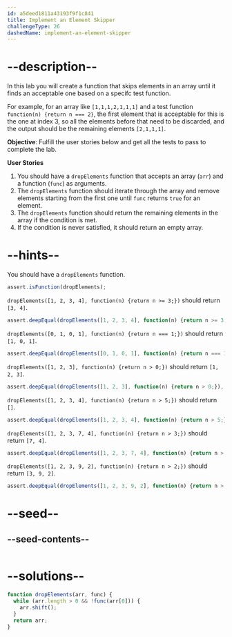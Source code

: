 ```yaml
---
id: a5deed1811a43193f9f1c841
title: Implement an Element Skipper
challengeType: 26
dashedName: implement-an-element-skipper
---
```


# --description--

In this lab you will create a function that skips elements in an array until it finds an acceptable one based on a specifc test function.

For example, for an array like `[1,1,1,2,1,1,1]` and a test function `function(n) {return n === 2}`, the first element that is acceptable for this is the one at index 3, so all the elements before that need to be discarded, and the output should be the remaining elements `[2,1,1,1]`.

**Objective**: Fulfill the user stories below and get all the tests to pass to complete the lab.

**User Stories**

1. You should have a `dropElements` function that accepts an array (`arr`) and a function (`func`) as arguments.
1. The `dropElements` function should iterate through the array and remove elements starting from the first one until `func` returns `true` for an element.
1. The `dropElements` function should return the remaining elements in the array if the condition is met.
1. If the condition is never satisfied, it should return an empty array.

# --hints--

You should have a `dropElements` function.

```js
assert.isFunction(dropElements);
```

`dropElements([1, 2, 3, 4], function(n) {return n >= 3;})` should return `[3, 4]`.

```js
assert.deepEqual(dropElements([1, 2, 3, 4], function(n) {return n >= 3;}), [3, 4]);
```

`dropElements([0, 1, 0, 1], function(n) {return n === 1;})` should return `[1, 0, 1]`.

```js
assert.deepEqual(dropElements([0, 1, 0, 1], function(n) {return n === 1;}), [1, 0, 1]);
```

`dropElements([1, 2, 3], function(n) {return n > 0;})` should return `[1, 2, 3]`.

```js
assert.deepEqual(dropElements([1, 2, 3], function(n) {return n > 0;}), [1, 2, 3]);
```

`dropElements([1, 2, 3, 4], function(n) {return n > 5;})` should return `[]`.

```js
assert.deepEqual(dropElements([1, 2, 3, 4], function(n) {return n > 5;}), []);
```

`dropElements([1, 2, 3, 7, 4], function(n) {return n > 3;})` should return `[7, 4]`.

```js
assert.deepEqual(dropElements([1, 2, 3, 7, 4], function(n) {return n > 3;}), [7, 4]);
```

`dropElements([1, 2, 3, 9, 2], function(n) {return n > 2;})` should return `[3, 9, 2]`.

```js
assert.deepEqual(dropElements([1, 2, 3, 9, 2], function(n) {return n > 2;}), [3, 9, 2]);
```

# --seed--

## --seed-contents--

```js

```

# --solutions--

```js
function dropElements(arr, func) {
  while (arr.length > 0 && !func(arr[0])) {
    arr.shift();
  }
  return arr;
}
```

